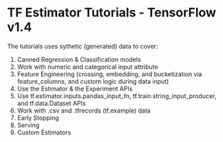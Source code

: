 # TF Estimator Tutorials - TensorFlow v1.4

The tutorials uses sythetic (generated) data to cover:

1. Canned Regression & Classification models
2. Work with numeric and categorical input attribute
3. Feature Engineering (crossing, embedding, and bucketization via feature_columns, and custom logic during data input)
4. Use the Estimator & the Experiment APIs
5. Use tf.estimator.inputs.pandas_input_fn, tf.train.string_input_producer, and tf.data.Dataset APIs
6. Work with .csv and .tfrecords (tf.example) data
7. Early Stopping
8. Serving
9. Custom Estimators
